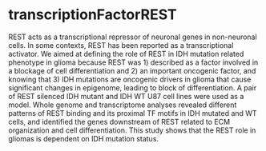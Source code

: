 # transcriptionFactorREST
REST acts as a transcriptional repressor of neuronal genes in non-neuronal cells. In some contexts, REST has been reported as a transcriptional activator. We aimed at defining the role of REST in IDH mutation related phenotype in glioma because REST was 1) described as a factor involved in a blockage of cell differentiation and 2) an important oncogenic factor, and knowing that 3) IDH mutations are oncogenic drivers in glioma that cause significant changes in epigenome, leading to block of differentiation. A pair of REST silenced IDH mutant and IDH WT U87 cell lines were used as a model. Whole genome and transcriptome analyses revealed different patterns of REST binding and its proximal TF motifs in IDH mutated and WT cells, and identified the genes downstream of REST related to ECM organization and cell differentiation. This study shows that the REST role in gliomas is dependent on IDH mutation status. 
